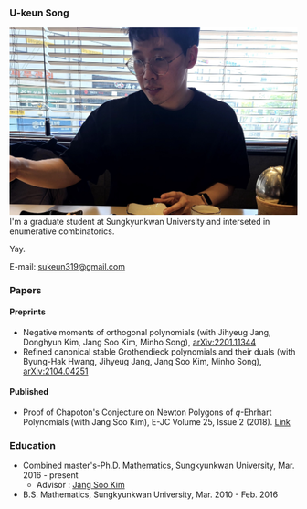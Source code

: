 ### U-keun Song
![photo](ukeun_photo.jpeg)
I'm a graduate student at Sungkyunkwan University and interseted in enumerative combinatorics.

Yay.

E-mail: sukeun319@gmail.com

### Papers
#### Preprints
- Negative moments of orthogonal polynomials (with Jihyeug Jang, Donghyun Kim, Jang Soo Kim, Minho Song), [arXiv:2201.11344](https://arxiv.org/abs/2201.11344)
- Refined canonical stable Grothendieck polynomials and their duals (with Byung-Hak Hwang, Jihyeug Jang, Jang Soo Kim, Minho Song), [arXiv:2104.04251](https://arxiv.org/abs/2104.04251)

#### Published
- Proof of Chapoton's Conjecture on Newton Polygons of $q$-Ehrhart Polynomials (with Jang Soo Kim), E-JC Volume 25, Issue 2 (2018). [Link](https://www.combinatorics.org/ojs/index.php/eljc/article/view/v25i2p51)

### Education
- Combined master's-Ph.D. Mathematics, Sungkyunkwan University, Mar. 2016 - present 
  - Advisor : [Jang Soo Kim](https://jangsookim.github.io/)
- B.S. Mathematics, Sungkyunkwan University, Mar. 2010 - Feb. 2016
